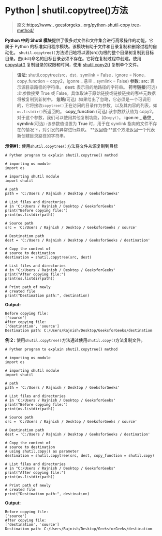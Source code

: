 # Python | shutil.copytree()方法

> 原文:[https://www . geesforgeks . org/python-shutil-copy tree-method/](https://www.geeksforgeeks.org/python-shutil-copytree-method/)

**Python 中的 Shutil 模块**提供了很多对文件和文件集合进行高级操作的功能。它属于 Python 的标准实用程序模块。该模块有助于文件和目录复制和删除过程的自动化。
`shutil.copytree()`方法递归地将以源(src)为根的整个目录树复制到目标目录。由(dst)命名的目标目录必须不存在。它将在复制过程中创建。使用 [copystat()](https://www.geeksforgeeks.org/python-shutil-copystat-method/) 复制目录的权限和时间，使用 [shutil.copy2()](https://www.google.com/url?client=internal-uds-cse&cx=009682134359037907028:tj6eafkv_be&q=https://www.geeksforgeeks.org/python-shutil-copy2-method/&sa=U&ved=2ahUKEwiduprUl_XiAhUHiHAKHZJXBv8QFjAAegQIBhAB&usg=AOvVaw1-BV1dB94WGX0nnhQDx0Xt) 复制单个文件。

> **语法:** shutil.copytree(src，dst，symlink = False，ignore = None，copy_function = copy2，igonre _ 悬空 _ symlink = False)
> **参数:**
> **src:** 表示源目录路径的字符串。
> **dest:** 表示目的地路径的字符串。
> **符号链接**(可选) :此参数接受 True 或 False，具体取决于原始链接或链接链接的哪些元数据将被复制到新树中。
> **忽略**(可选) :如果给出了忽略，它必须是一个可调用的，它将接收`copytree()`正在访问的目录作为参数，以及其内容的列表，如`os.listdir()`所返回的。
> **copy_function** (可选):该参数默认值为 copy2。对于这个参数，我们可以使用其他复制功能，如`copy()`。
> **igon re _ 悬空 _ symlink**(可选) :该参数值设置为 **True** 时，用于在 symlink 指向的文件不存在的情况下，对引发的异常进行静默。
> **返回值:**这个方法返回一个代表新创建目录路径的字符串。

**示例#1 :**
使用`shutil.copytree()`方法将文件从源复制到目标

```
# Python program to explain shutil.copytree() method 

# importing os module 
import os 

# importing shutil module 
import shutil 

# path 
path = 'C:/Users / Rajnish / Desktop / GeeksforGeeks'

# List files and directories 
# in 'C:/Users / Rajnish / Desktop / GeeksforGeeks' 
print("Before copying file:") 
print(os.listdir(path)) 

# Source path 
src = 'C:/Users / Rajnish / Desktop / GeeksforGeeks / source'

# Destination path 
dest = 'C:/Users / Rajnish / Desktop / GeeksforGeeks / destination'

# Copy the content of 
# source to destination 
destination = shutil.copytree(src, dest) 

# List files and directories 
# in "C:/Users / Rajnish / Desktop / GeeksforGeeks" 
print("After copying file:") 
print(os.listdir(path)) 

# Print path of newly 
# created file 
print("Destination path:", destination)
```

**Output:**

```
Before copying file:
['source']
After copying file:
['destination', 'source']
Destination path: C:/Users/Rajnish/Desktop/GeeksforGeeks/destination

```

**例 2 :**
使用`shutil.copytree()`方法通过使用`shutil.copy()`方法复制文件。

```
# Python program to explain shutil.copytree() method 

# importing os module 
import os 

# importing shutil module 
import shutil 

# path 
path = 'C:/Users / Rajnish / Desktop / GeeksforGeeks'

# List files and directories 
# in 'C:/Users / Rajnish / Desktop / GeeksforGeeks' 
print("Before copying file:") 
print(os.listdir(path)) 

# Source path 
src = 'C:/Users / Rajnish / Desktop / GeeksforGeeks / source'

# Destination path 
dest = 'C:/Users / Rajnish / Desktop / GeeksforGeeks / destination'

# Copy the content of 
# source to destination 
# using shutil.copy() as parameter
destination = shutil.copytree(src, dest, copy_function = shutil.copy) 

# List files and directories 
# in "C:/Users / Rajnish / Desktop / GeeksforGeeks" 
print("After copying file:") 
print(os.listdir(path)) 

# Print path of newly 
# created file 
print("Destination path:", destination)
```

**Output:**

```
Before copying file:
['source']
After copying file:
['destination', 'source']
Destination path: C:/Users/Rajnish/Desktop/GeeksforGeeks/destination

```